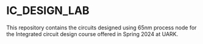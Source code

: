 # IC_DESIGN_LAB
This repository contains the circuits designed using 65nm process node for the Integrated circuit design course offered in Spring 2024 at UARK.
